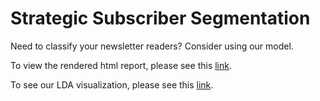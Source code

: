 # Strategic Subscriber Segmentation

Need to classify your newsletter readers? Consider using our model.

To view the rendered html report, please see this [link](https://github.com/YuDrew/strategic-subscriber-segmentation/blob/main/Strategic_Subscriber_Segmentation.ipynb).

To see our LDA visualization, please see this [link](http://htmlpreview.github.io/?https://github.com/YuDrew/strategic-subscriber-segmentation/blob/main/ldavis_prepared_12.html).
